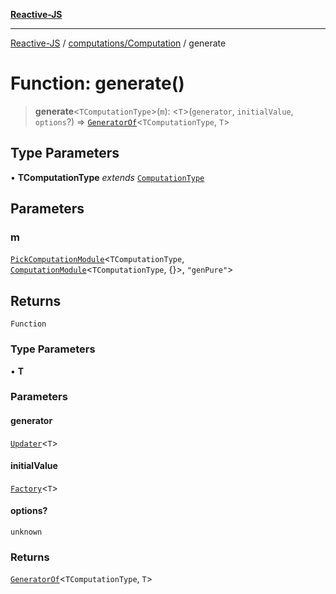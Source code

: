 [**Reactive-JS**](../../../README.md)

***

[Reactive-JS](../../../README.md) / [computations/Computation](../README.md) / generate

# Function: generate()

> **generate**\<`TComputationType`\>(`m`): \<`T`\>(`generator`, `initialValue`, `options`?) => [`GeneratorOf`](../type-aliases/GeneratorOf.md)\<`TComputationType`, `T`\>

## Type Parameters

• **TComputationType** *extends* [`ComputationType`](../../type-aliases/ComputationType.md)

## Parameters

### m

[`PickComputationModule`](../../type-aliases/PickComputationModule.md)\<`TComputationType`, [`ComputationModule`](../../interfaces/ComputationModule.md)\<`TComputationType`, \{\}\>, `"genPure"`\>

## Returns

`Function`

### Type Parameters

• **T**

### Parameters

#### generator

[`Updater`](../../../functions/type-aliases/Updater.md)\<`T`\>

#### initialValue

[`Factory`](../../../functions/type-aliases/Factory.md)\<`T`\>

#### options?

`unknown`

### Returns

[`GeneratorOf`](../type-aliases/GeneratorOf.md)\<`TComputationType`, `T`\>
